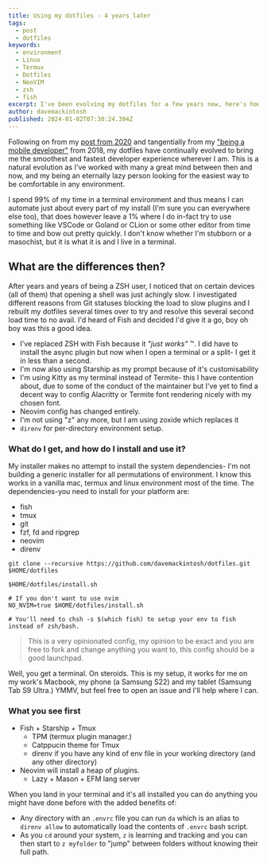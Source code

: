 ```yaml
---
title: Using my dotfiles - 4 years later
tags:
  - post
  - dotfiles
keywords: 
  - environment
  - Linux
  - Termux
  - Dotfiles
  - NeoVIM
  - zsh
  - fish
excerpt: I've been evolving my dotfiles for a few years now, here's how to use what I have to get a developer friendly, semantic and useful terminal wherever you are.
author: davemackintosh
published: 2024-01-02T07:30:24.394Z
---
```


Following on from my [post from 2020](/blog/using-my-dotfiles) and tangentially from my ["being a mobile developer"](/blog/being-a-mobile-developer) from 2018, my dotfiles have continually evolved to bring me the smoothest and fastest developer experience wherever I am. This is a natural evolution as I've worked with many a great mind between then and now, and my being an eternally lazy person looking for the easiest way to be comfortable in any environment.

I spend 99% of my time in a terminal environment and thus means I can automate just about every part of my install (I'm sure you can everywhere else too), that does however leave a 1% where I do in-fact try to use something like VSCode or Goland or CLion or some other editor from time to time and bow out pretty quickly. I don't know whether I'm stubborn or a masochist, but it is what it is and I live in a terminal.

## What are the differences then?

After years and years of being a ZSH user, I noticed that on certain devices (all of them) that opening a shell was just achingly slow. I investigated different reasons from Git statuses blocking the load to slow plugins and I rebuilt my dotfiles several times over to try and resolve this several second load time to no avail. I'd heard of Fish and decided I'd give it a go, boy oh boy was this a good idea.

* I've replaced ZSH with Fish because it _"just works"_ :tm:. I did have to install the async plugin but now when I open a terminal or a split- I get it in less than a second.
* I'm now also using Starship as my prompt because of it's customisability
* I'm using Kitty as my terminal instead of Termite- this I have contention about, due to some of the conduct of the maintainer but I've yet to find a decent way to config Alacritty or Termite font rendering nicely with my chosen font.
* Neovim config has changed entirely.
* I'm not using "z" any more, but I am using zoxide which replaces it
* `direnv` for per-directory environment setup.

### What do I get, and how do I install and use it?

My installer makes no attempt to install the system dependencies- I'm not building a generic installer for all permutations of environment. I know this works in a vanilla mac, termux and linux environment most of the time. The dependencies-you need to install for your platform are:

* fish
* tmux
* git
* fzf, fd and ripgrep
* neovim
* direnv

```
git clone --recursive https://github.com/davemackintosh/dotfiles.git $HOME/dotfiles 

$HOME/dotfiles/install.sh

# If you don't want to use nvim
NO_NVIM=true $HOME/dotfiles/install.sh

# You'll need to chsh -s $(which fish) to setup your env to fish instead of zsh/bash.
```

> This is a very opinionated config, my opinion to be exact and you are free to fork and change anything you want to, this config should be a good launchpad.

Well, you get a terminal. On steroids. This is my setup, it works for me on my work's Macbook, my phone (a Samsung S22) and my tablet (Samsung Tab S9 Ultra.) YMMV, but feel free to open an issue and I'll help where I can.

### What you see first

* Fish + Starship + Tmux
    * TPM (termux plugin manager.)
    * Catppucin theme for Tmux
    * direnv if you have any kind of env file in your working directory (and any other directory)
* Neovim will install a heap of plugins.
    * Lazy + Mason + EFM lang server

When you land in your terminal and it's all installed you can do anything you might have done before with the added benefits of:

* Any directory with an `.envrc` file you can run `da` which is an alias to `direnv allow` to automatically load the contents of `.envrc` bash script.
* As you `cd` around your system, `z` is learning and tracking and you can then start to `z myfolder` to "jump" between folders without knowing their full path.

